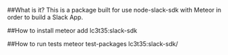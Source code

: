 ##What is it?
This is a package built for use node-slack-sdk with Meteor in order to build a Slack App.

##How to install
meteor add lc3t35:slack-sdk

##How to run tests
meteor test-packages lc3t35:slack-sdk/